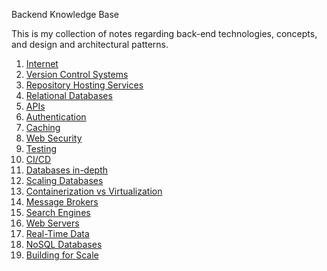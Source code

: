 Backend Knowledge Base

This is my collection of notes regarding back-end technologies, concepts, and design and architectural patterns.

1. [Internet](01-internet.md)
2. [Version Control Systems](02-version-control-systems.md)
3. [Repository Hosting Services](03-repository-hosting-services.md)
4. [Relational Databases](04-relational-databases.md)
5. [APIs](05-apis.md)
6. [Authentication](06-authentication.md)
7. [Caching](07-caching.md)
8. [Web Security](08-web-security.md)
9. [Testing](09-testing.md)
10. [CI/CD](10-ci-cd.md)
11. [Databases in-depth](11-databases-in-depth.md)
12. [Scaling Databases](12-scaling-databases.md)
13. [Containerization vs Virtualization](13-containerization-virtualization.md)
14. [Message Brokers](14-message-brokers.md)
15. [Search Engines](15-search-engines.md)
16. [Web Servers](16-web-servers.md)
17. [Real-Time Data](17-real-time-data.md)
18. [NoSQL Databases](18-nosql-databases.md)
19. [Building for Scale](19-building-for-scale.md)
